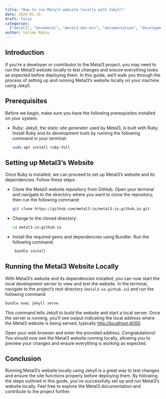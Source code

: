 ```yaml
---
title: "How to run Metal3 website locally with Jekyll"
date: 2024-01-18
draft: false
categories:
  ["metal3", "baremetal", "metal3-dev-env", "documentation", "development"]
author: Salima Rabiu
---
```


## Introduction

If you’re a developer or contributor to the Metal3 project, you may need to run the Metal3
website locally to test changes and ensure everything looks as expected before deploying
them. In this guide, we’ll walk you through the process of setting up and running Metal3’s
website locally on your machine using Jekyll.

## Prerequisites

Before we begin, make sure you have the following prerequisites installed on your system:

- Ruby: Jekyll, the static site generator used by Metal3, is built with Ruby. Install Ruby
  and its development tools by running the following command in your terminal:

    ```bash
    sudo apt install ruby-full
    ```

## Setting up Metal3’s Website

Once Ruby is installed, we can proceed to set up Metal3’s website and its dependencies.
Follow these steps:

- Clone the Metal3 website repository from GitHub. Open your terminal and navigate to the directory where you want to clone the repository, then run the following command:

    ```bash
    git clone https://github.com/metal3-io/metal3-io.github.io.git
    ```

- Change to the cloned directory:

   ```bash
   cd metal3-io.github.io
   ```

- Install the required gems and dependencies using Bundler. Run the following command:

   ```bash
    bundle install
    ```

## Running the Metal3 Website Locally

With Metal3’s website and its dependencies installed, you can now start the local
development server to view and test the website. In the terminal, navigate to the
project’s root directory (`metal3-io.github.io`) and run the following command:

   ```bash
   bundle exec jekyll serve
   ```

This command tells Jekyll to build the website and start a local server. Once the server
is running, you’ll see output indicating the local address where the Metal3 website is
being served, typically [http://localhost:4000](http://localhost:4000).

Open your web browser and enter the provided address. Congratulations! You should now see the Metal3 website running locally, allowing you to preview your changes and ensure
everything is working as expected.

## Conclusion

Running Metal3’s website locally using Jekyll is a great way to test changes and ensure the site functions properly before deploying them. By following the steps outlined in
this guide, you’ve successfully set up and run Metal3’s website locally. Feel free to
explore the Metal3 documentation and contribute to the project further.
